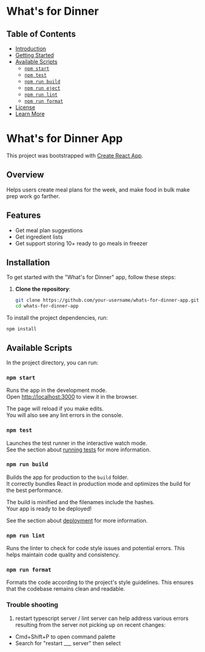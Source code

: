 # What's for Dinner

## Table of Contents

- [Introduction](#introduction)
- [Getting Started](#getting-started)
- [Available Scripts](#available-scripts)
  - [`npm start`](#npm-start)
  - [`npm test`](#npm-test)
  - [`npm run build`](#npm-run-build)
  - [`npm run eject`](#npm-run-eject)
  - [`npm run lint`](#npm-run-lint)
  - [`npm run format`](#npm-run-format)
- [License](#license)
- [Learn More](#learn-more)

# What's for Dinner App

This project was bootstrapped with [Create React App](https://github.com/facebook/create-react-app).

## Overview
Helps users create meal plans for the week, and make food in bulk make prep work go farther.

## Features
- Get meal plan suggestions
- Get ingredient lists
- Get support storing 10+ ready to go meals in freezer

## Installation

To get started with the "What's for Dinner" app, follow these steps:

1. **Clone the repository**:
   ```bash
   git clone https://github.com/your-username/whats-for-dinner-app.git
   cd whats-for-dinner-app
   ```

To install the project dependencies, run:

`npm install`


## Available Scripts

In the project directory, you can run:

### `npm start`

Runs the app in the development mode.\
Open [http://localhost:3000](http://localhost:3000) to view it in the browser.

The page will reload if you make edits.\
You will also see any lint errors in the console.

### `npm test`

Launches the test runner in the interactive watch mode.\
See the section about [running tests](https://facebook.github.io/create-react-app/docs/running-tests) for more information.

### `npm run build`

Builds the app for production to the `build` folder.\
It correctly bundles React in production mode and optimizes the build for the best performance.

The build is minified and the filenames include the hashes.\
Your app is ready to be deployed!

See the section about [deployment](https://facebook.github.io/create-react-app/docs/deployment) for more information.

### `npm run lint`
Runs the linter to check for code style issues and potential errors. This helps maintain code quality and consistency.

### `npm run format`
Formats the code according to the project's style guidelines. This ensures that the codebase remains clean and readable.


### Trouble shooting
1. restart typescript server / lint server can help address various errors resulting from the server not picking up on recent changes:
- Cmd+Shift+P to open command palette
- Search for "restart ___ server" then select
